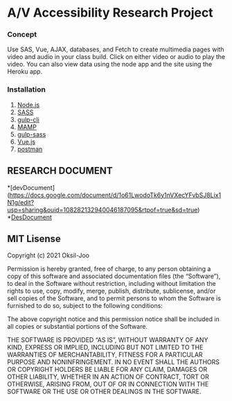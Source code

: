 # A/V Accessibility Research Project
### Concept
Use SAS, Vue, AJAX, databases, and Fetch to create multimedia pages with video and audio in your class build. Click on either video or audio to play the video. You can also view data using the node app and the site using the Heroku app.


### Installation
1. [Node.js](https://nodejs.org/)
2. [SASS](https://sass-lang.com/)
3. [gulp-cli](https://www.npmjs.com/)
4. [MAMP](https://www.mamp.info/)
5. [gulp-sass](https://www.npmjs.com/package/gulp-sass)
6. [Vue.js](https://vuejs.org/)
7. [postman](https://www.postman.com/)

## RESEARCH DOCUMENT

*[devDocument] (https://docs.google.com/document/d/1o61LwodoTk6y1nVXecYFvbSJ8Lix1N1g/edit?usp=sharing&ouid=108282132940046187095&rtpof=true&sd=true)
*[DesDocument](https://docs.google.com/document/d/154_Ygu9QdApDUKTfSELv67SUx4CqhgXt/edit?usp=sharing&ouid=108282132940046187095&rtpof=true&sd=true)
## MIT Lisense

Copyright (c) 2021 Oksil-Joo

Permission is hereby granted, free of charge, to any person obtaining a copy of this software and associated documentation files (the “Software”), to deal in the Software without restriction, including without limitation the rights to use, copy, modify, merge, publish, distribute, sublicense, and/or sell copies of the Software, and to permit persons to whom the Software is furnished to do so, subject to the following conditions:

The above copyright notice and this permission notice shall be included in all copies or substantial portions of the Software.

THE SOFTWARE IS PROVIDED “AS IS”, WITHOUT WARRANTY OF ANY KIND, EXPRESS OR IMPLIED, INCLUDING BUT NOT LIMITED TO THE WARRANTIES OF MERCHANTABILITY, FITNESS FOR A PARTICULAR PURPOSE AND NONINFRINGEMENT. IN NO EVENT SHALL THE AUTHORS OR COPYRIGHT HOLDERS BE LIABLE FOR ANY CLAIM, DAMAGES OR OTHER LIABILITY, WHETHER IN AN ACTION OF CONTRACT, TORT OR OTHERWISE, ARISING FROM, OUT OF OR IN CONNECTION WITH THE SOFTWARE OR THE USE OR OTHER DEALINGS IN THE SOFTWARE.